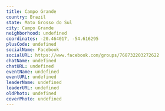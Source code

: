 ```yaml
---
title: Campo Grande
country: Brazil
state: Mato Grosso do Sul
city: Campo Grande
neighborhood: undefined
coordinates: -20.464017, -54.616295
plusCode: undefined
socialName: Facebook
socialURL: https://www.facebook.com/groups/768732203272622
chatName: undefined
chatURL: undefined
eventName: undefined
eventURL: undefined
leaderName: undefined
leaderURL: undefined
oldPhoto: undefined
coverPhoto: undefined
---
```

